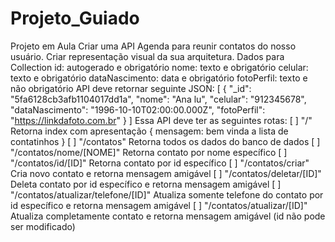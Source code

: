 # Projeto_Guiado

Projeto em Aula
Criar uma API Agenda para reunir contatos do nosso usuário.
Criar representação visual da sua arquitetura.
Dados para Collection
id: autogerado e obrigatório
nome: texto e obrigatório
celular: texto e obrigatório
dataNascimento: data e obrigatório
fotoPerfil: texto e não obrigatório
API deve retornar seguinte JSON:
[
	{
		"_id": "5fa6128cb3afb1104017dd1a",
		"nome": "Ana lu",
		"celular": "912345678",
		"dataNascimento": "1996-10-10T02:00:00.000Z",
		"fotoPerfil": "<https://linkdafoto.com.br>"
	}
]
Essa API deve ter as seguintes rotas:
[ ] "/" Retorna index com apresentação { mensagem: bem vinda a lista de contatinhos }
[ ] "/contatos" Retorna todos os dados do banco de dados
[ ] "/contatos/nome/[NOME]" Retorna contato por nome específico
[ ] "/contatos/id/[ID]" Retorna contato por id específico
[ ] "/contatos/criar" Cria novo contato e retorna mensagem amigável
[ ] "/contatos/deletar/[ID]" Deleta contato por id específico e retorna mensagem amigável
[ ] "/contatos/atualizar/telefone/[ID]" Atualiza somente telefone do contato por id específico e retorna mensagem amigável
[ ] "/contatos/atualizar/[ID]" Atualiza completamente contato e retorna mensagem amigável (id não pode ser modificado)
